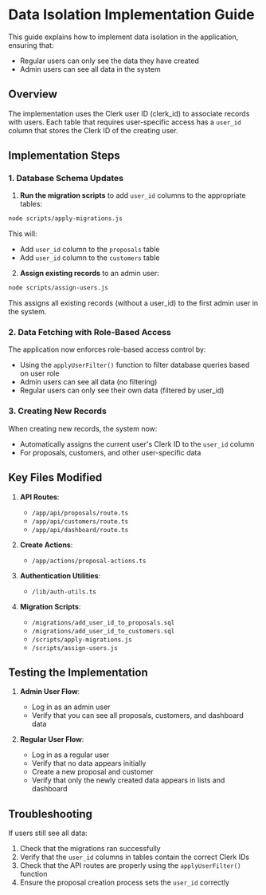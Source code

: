 # Data Isolation Implementation Guide

This guide explains how to implement data isolation in the application, ensuring that:
- Regular users can only see the data they have created
- Admin users can see all data in the system

## Overview

The implementation uses the Clerk user ID (clerk_id) to associate records with users. Each table that requires user-specific access has a `user_id` column that stores the Clerk ID of the creating user.

## Implementation Steps

### 1. Database Schema Updates

1. **Run the migration scripts** to add `user_id` columns to the appropriate tables:

```bash
node scripts/apply-migrations.js
```

This will:
- Add `user_id` column to the `proposals` table
- Add `user_id` column to the `customers` table

2. **Assign existing records** to an admin user:

```bash
node scripts/assign-users.js
```

This assigns all existing records (without a user_id) to the first admin user in the system.

### 2. Data Fetching with Role-Based Access

The application now enforces role-based access control by:

- Using the `applyUserFilter()` function to filter database queries based on user role
- Admin users can see all data (no filtering)
- Regular users can only see their own data (filtered by user_id)

### 3. Creating New Records

When creating new records, the system now:
- Automatically assigns the current user's Clerk ID to the `user_id` column
- For proposals, customers, and other user-specific data

## Key Files Modified

1. **API Routes**:
   - `/app/api/proposals/route.ts`
   - `/app/api/customers/route.ts`
   - `/app/api/dashboard/route.ts`

2. **Create Actions**:
   - `/app/actions/proposal-actions.ts`

3. **Authentication Utilities**:
   - `/lib/auth-utils.ts`

4. **Migration Scripts**:
   - `/migrations/add_user_id_to_proposals.sql`
   - `/migrations/add_user_id_to_customers.sql`
   - `/scripts/apply-migrations.js`
   - `/scripts/assign-users.js`

## Testing the Implementation

1. **Admin User Flow**:
   - Log in as an admin user
   - Verify that you can see all proposals, customers, and dashboard data

2. **Regular User Flow**:
   - Log in as a regular user
   - Verify that no data appears initially
   - Create a new proposal and customer
   - Verify that only the newly created data appears in lists and dashboard

## Troubleshooting

If users still see all data:

1. Check that the migrations ran successfully
2. Verify that the `user_id` columns in tables contain the correct Clerk IDs
3. Check that the API routes are properly using the `applyUserFilter()` function
4. Ensure the proposal creation process sets the `user_id` correctly 